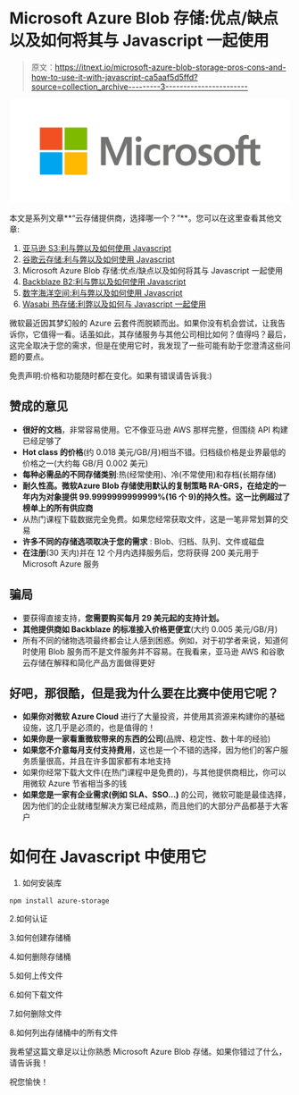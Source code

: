 # Microsoft Azure Blob 存储:优点/缺点以及如何将其与 Javascript 一起使用

> 原文：<https://itnext.io/microsoft-azure-blob-storage-pros-cons-and-how-to-use-it-with-javascript-ca5aaf5d5ffd?source=collection_archive---------3----------------------->

![](img/d618408b693e37e67ee28da5642c9e8b.png)

本文是系列文章**“云存储提供商，选择哪一个？”**。您可以在这里查看其他文章:

1.  [亚马逊 S3:利与弊以及如何使用 Javascript](https://medium.com/@javidgon/amazon-s3-pros-cons-and-how-to-use-it-with-javascript-701fffc89154)
2.  [谷歌云存储:利与弊以及如何使用 Javascript](https://medium.com/@javidgon/google-cloud-storage-pros-cons-and-how-to-use-it-with-javascript-ea9ce60a94c0)
3.  Microsoft Azure Blob 存储:优点/缺点以及如何将其与 Javascript 一起使用
4.  [Backblaze B2:利与弊以及如何使用 Javascript](https://medium.com/@javidgon/backblaze-b2-pros-cons-and-how-to-use-it-with-javascript-8c2d2a9a69d9)
5.  [数字海洋空间:利与弊以及如何使用 Javascript](https://medium.com/@javidgon/digital-ocean-spaces-pros-cons-and-how-to-use-it-with-javascript-1802559ce2bd)
6.  [Wasabi 热存储:利弊以及如何与 Javascript 一起使用](https://medium.com/@javidgon/wasabi-pros-cons-and-how-to-use-with-javascript-fa528c3779a2)

微软最近因其梦幻般的 Azure 云套件而脱颖而出。如果你没有机会尝试，让我告诉你，它值得一看。话虽如此，其存储服务与其他公司相比如何？值得吗？最后，这完全取决于您的需求，但是在使用它时，我发现了一些可能有助于您澄清这些问题的要点。

免责声明:价格和功能随时都在变化。如果有错误请告诉我:)

## 赞成的意见

*   **很好的文档**，非常容易使用。它不像亚马逊 AWS 那样完整，但围绕 API 构建已经足够了
*   **Hot class 的价格**(约 0.018 美元/GB/月)相当不错。归档级价格是业界最低的价格之一(大约每 GB/月 0.002 美元)
*   **每种必需品的不同存储类别**:热(经常使用)、冷(不常使用)和存档(长期存储)
*   **耐久性高。微软Azure Blob 存储使用默认的复制策略 RA-GRS，在给定的一年内为对象提供 99.9999999999999%(16 个 9)的持久性。这一比例超过了榜单上的所有供应商**
*   从热门课程下载数据完全免费。如果您经常获取文件，这是一笔非常划算的交易
*   **许多不同的存储选项取决于您的需求** : Blob、归档、队列、文件或磁盘
*   **在注册**(30 天内)并在 12 个月内选择服务后，您将获得 200 美元用于 Microsoft Azure 服务

## 骗局

*   要获得直接支持，**您需要购买每月 29 美元起的支持计划。**
*   **其他提供商如 Backblaze 的标准接入价格更便宜**(大约 0.005 美元/GB/月)
*   所有不同的储物选项最终都会让人感到困惑。例如，对于初学者来说，知道何时使用 Blob 服务而不是文件服务并不容易。在我看来，亚马逊 AWS 和谷歌云存储在解释和简化产品方面做得更好

## 好吧，那很酷，但是我为什么要在比赛中使用它呢？

*   **如果你对微软 Azure Cloud** 进行了大量投资，并使用其资源来构建你的基础设施，这几乎是必须的，也是值得的！
*   **如果你是一家看重微软带来的东西的公司**(品牌、稳定性、数十年的经验)
*   **如果您不介意每月支付支持费用**，这也是一个不错的选择，因为他们的客户服务质量很高，并且在许多国家都有本地支持
*   如果你经常下载大文件(在热门课程中是免费的)，与其他提供商相比，你可以用微软 Azure 节省相当多的钱
*   **如果您是一家有企业需求(例如 SLA、SSO…)** 的公司，微软可能是最佳选择，因为他们的企业就绪型解决方案已经成熟，而且他们的大部分产品都基于大客户

# 如何在 Javascript 中使用它

1.  如何安装库

```
npm install azure-storage
```

2.如何认证

3.如何创建存储桶

4.如何删除存储桶

5.如何上传文件

6.如何下载文件

7.如何删除文件

8.如何列出存储桶中的所有文件

我希望这篇文章足以让你熟悉 Microsoft Azure Blob 存储。如果你错过了什么，请告诉我！

祝您愉快！